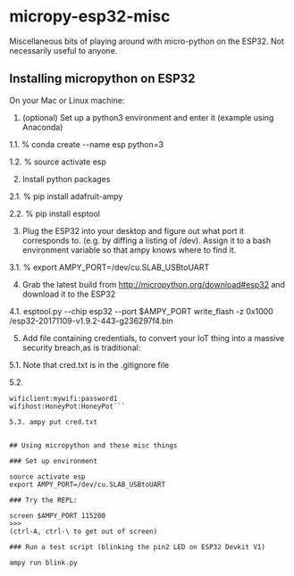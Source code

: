 # micropy-esp32-misc
Miscellaneous bits of playing around with micro-python on the ESP32.  Not necessarily useful to anyone.


## Installing micropython on ESP32

On your Mac or Linux machine:

1. (optional) Set up a python3 environment and enter it  (example using Anaconda)

1.1. % conda create --name esp python=3

1.2. % source activate esp

2. Install python packages

2.1. % pip install adafruit-ampy

2.2. % pip install esptool

3. Plug the ESP32 into your desktop and figure out what port it corresponds to.  (e.g. by diffing a listing of /dev).  Assign it to a bash environment variable so that ampy knows where to find it.

3.1. % export AMPY_PORT=/dev/cu.SLAB_USBtoUART

4. Grab the latest build from http://micropython.org/download#esp32 and download it to the ESP32

4.1. esptool.py --chip esp32 --port $AMPY_PORT write_flash -z 0x1000 <where you download stuff>/esp32-20171109-v1.9.2-443-g236297f4.bin

5. Add file containing credentials, to convert your IoT thing into a massive security breach,as is traditional:

5.1. Note that cred.txt is in the .gitignore file

5.2. 
```cat - > cred.txt
wificlient:mywifi:password1
wifihost:HoneyPot:HoneyPot```

5.3. ampy put cred.txt


## Using micropython and these misc things

### Set up environment

source activate esp
export AMPY_PORT=/dev/cu.SLAB_USBtoUART

### Try the REPL:

screen $AMPY_PORT 115200
>>>
(ctrl-A, ctrl-\ to get out of screen)

### Run a test script (blinking the pin2 LED on ESP32 Devkit V1)

ampy run blink.py
